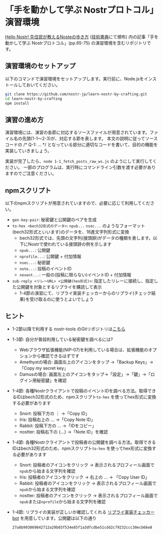 # 「手を動かして学ぶ Nostrプロトコル」 演習環境
[Hello Nostr! 先住民が教えるNosteの歩き方](https://nip-book.nostr-jp.org/book/1/) ([技術書典](https://techbookfest.org/)にて頒布) 内の記事「手を動かして学ぶ Nostrプロトコル」(pp.65-75) の演習環境を含むリポジトリです。

## 演習環境のセットアップ

以下のコマンドで演習環境をセットアップします。実行前に、Node.jsをインストールしておいてください。

```bash
git clone https://github.com/nostr-jp/learn-nostr-by-crafting.git
cd learn-nostr-by-crafting
npm install
```

## 演習の進め方

演習環境には、演習の各節に対応するソースファイルが用意されています。ファイル名の先頭(1-1〜2-3)が、対応する節を表します。 
本文の説明に従ってソースコードの /* Q-1: ... */ となっている部分に適切なコードを書いて、目的の機能を実装していきましょう。

実装が完了したら、`node 1-1_fetch_posts_raw_ws.js` のようにして実行してください。
一部のプログラムは、実行時にコマンドライン引数を渡す必要がありますのでご注意ください。

## npmスクリプト

以下のnpmスクリプトが用意されていますので、必要に応じて利用してください。

- `gen-key-pair`: 秘密鍵と公開鍵のペアを生成
- `to-hex <bech32形式のデータ>`: `npub...` `nsec...` のようなフォーマット(bech32形式といいます)のデータを、16進文字列形式に変換
  - bech32形式では、先頭の文字列(接頭辞)がデータの種類を表します。以下にNostrで使われている接頭辞の例を示します
  - `npub...`: 公開鍵
  - `nprofile...`: 公開鍵 + 付加情報
  - `nsec...`: 秘密鍵
  - `note...`: 投稿のイベントID
  - `nevent...`: 一般の(投稿に限らない)イベントID + 付加情報
- `sub-reply <リレーURL> <公開鍵(hex形式)>`: 指定したリレーに接続し、指定した公開鍵を対象とするリプライを購読して表示
  - 1-4節の演習にて、リプライ実装チェッカーからのリプライ(チェック結果)を受け取るのに使うとよいでしょう

## ヒント
- 1-2節以降で利用する nostr-tools のGitリポジトリは[こちら](https://github.com/nbd-wtf/nostr-tools)
- 1-3節: 自分が普段利用している秘密鍵を調べるには?
  - Webブラウザ拡張機能(NIP-07)を利用している場合は、拡張機能のオプションから確認できるはずです
  - Amethystの場合: 画面左上のアイコンをタップ →「Backup Keys」→「Copy my secret key」
  - Damusの場合: 画面左上のアイコンをタップ→「設定」→「鍵」→「ログイン用秘密鍵」を確認
- 1-4節: 各種Nostrクライアントで投稿のイベントIDを調べる方法。取得できるIDはbech32形式のため、npmスクリプト`to-hex` を使ってhex形式に変換する必要があります
  - Snort: 投稿下方の ︙ →「Copy ID」
  - Iris: 投稿右上の … →「Copy Note ID」
  - Rabbit: 投稿下方の … →「IDをコピー」
  - nostter: 投稿右下の {…} →「Note ID」を確認
- 1-4節: 各種Nostrクライアントで投稿者の公開鍵を調べる方法。取得できるIDはbech32形式のため、npmスクリプト`to-hex` を使ってhex形式に変換する必要があります
  - Snort: 投稿者のアイコンをクリック → 表示されるプロフィール画面で`npub`から始まる文字列を確認
  - Iris: 投稿者のアイコンをクリック → 右上の … → 「Copy User ID」
  - Rabbit: 投稿者のアイコンをクリック → 表示されるプロフィール画面で`npub`から始まる文字列を確認
  - nostter: 投稿者のアイコンをクリック → 表示されるプロフィール画面で`npub`または`nprofile`から始まる文字列を確認
- 1-4節: リプライの実装が正しいか確認してくれる [リプライ実装チェッカーbot](https://nostx.shino3.net/npub1y75tnycxnpp8z23fkql4xn597x3alnd728xa93ujxtxvxrktvm5qf3rg9u/) を用意しています。公開鍵は以下の通り

  ```
  27a8b993069842712a29b03f534e85f1a3dfcdbe51cdd2c79232ccc30ecb66e8
  ```
